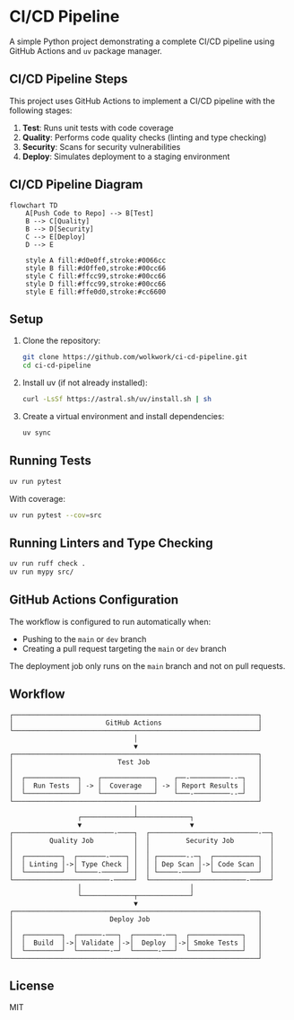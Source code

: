 # CI/CD Pipeline

A simple Python project demonstrating a complete CI/CD pipeline using GitHub Actions and `uv` package manager.

## CI/CD Pipeline Steps

This project uses GitHub Actions to implement a CI/CD pipeline with the following stages:

1. **Test**: Runs unit tests with code coverage
2. **Quality**: Performs code quality checks (linting and type checking)
3. **Security**: Scans for security vulnerabilities
4. **Deploy**: Simulates deployment to a staging environment

## CI/CD Pipeline Diagram

```mermaid
flowchart TD
    A[Push Code to Repo] --> B[Test]
    B --> C[Quality]
    B --> D[Security]
    C --> E[Deploy]
    D --> E

    style A fill:#d0e0ff,stroke:#0066cc
    style B fill:#d0ffe0,stroke:#00cc66
    style C fill:#ffcc99,stroke:#00cc66
    style D fill:#ffcc99,stroke:#00cc66
    style E fill:#ffe0d0,stroke:#cc6600
```

## Setup

1. Clone the repository:

   ```bash
   git clone https://github.com/wolkwork/ci-cd-pipeline.git
   cd ci-cd-pipeline
   ```

2. Install uv (if not already installed):

   ```bash
   curl -LsSf https://astral.sh/uv/install.sh | sh
   ```

3. Create a virtual environment and install dependencies:
   ```bash
   uv sync
   ```

## Running Tests

```bash
uv run pytest
```

With coverage:

```bash
uv run pytest --cov=src
```

## Running Linters and Type Checking

```bash
uv run ruff check .
uv run mypy src/
```

## GitHub Actions Configuration

The workflow is configured to run automatically when:

- Pushing to the `main` or `dev` branch
- Creating a pull request targeting the `main` or `dev` branch

The deployment job only runs on the `main` branch and not on pull requests.

## Workflow

```
┌─────────────────────────────────────────────────────────────┐
│                       GitHub Actions                        │
└─────────────────────────────────────────────────────────────┘
                               │
                               ▼
┌─────────────────────────────────────────────────────────────┐
│                          Test Job                           │
│                                                             │
│  ┌─────────────┐    ┌─────────────┐    ┌──-──────────--─┐   │
│  │  Run Tests  │ -> │  Coverage   │ -> │ Report Results │   │
│  └─────────────┘    └─────────────┘    └───-─────────--─┘   │
└─────────────────────────────────────────────────────────────┘
                               │
                 ┌─────────────┴─────────────┐
                 ▼                           ▼
┌─────────────────────────-────┐  ┌───────────────────────────-──┐
│         Quality Job          │  │         Security Job         │
│                              │  │                              │
│  ┌─────────┐  ┌───────-────┐ │  │ ┌───────--─┐  ┌───────────┐  │
│  │ Linting │->│ Type Check │ │  │ │ Dep Scan │->│ Code Scan │  │
│  └─────────┘  └─────-──────┘ │  │ └─────-────┘  └───────────┘  │
└────────────────────────-─────┘  └────────────────────────-─────┘
                 │                           │
                 └─────────────┬─────────────┘
                               ▼
┌─────────────────────────────────────────────────────────────┐
│                        Deploy Job                           │
│                                                             │
│  ┌─────────┐  ┌──────-───┐  ┌───────-──┐  ┌─────────────┐   │
│  │  Build  │->│ Validate │->│  Deploy  │->│ Smoke Tests │   │
│  └─────────┘  └────────-─┘  └──────-───┘  └─────────────┘   │
└─────────────────────────────────────────────────────────────┘
```

## License

MIT
